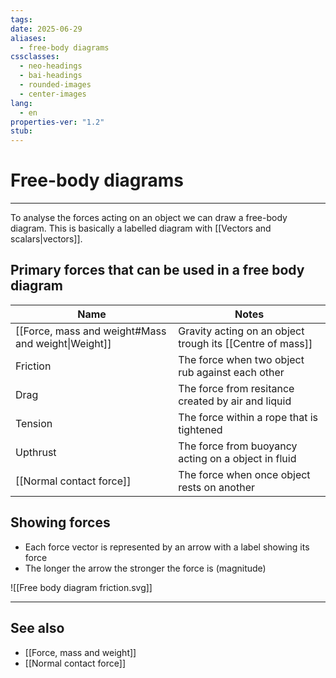 ```yaml
---
tags: 
date: 2025-06-29
aliases:
  - free-body diagrams
cssclasses:
  - neo-headings
  - bai-headings
  - rounded-images
  - center-images
lang:
  - en
properties-ver: "1.2"
stub:
---
```

# Free-body diagrams

***

To analyse the forces acting on an object we can draw a free-body diagram. This is basically a labelled diagram with [[Vectors and scalars|vectors]].

## Primary forces that can be used in a free body diagram

| Name                                               | Notes                                                     |
| -------------------------------------------------- | --------------------------------------------------------- |
| [[Force, mass and weight#Mass and weight\|Weight]] | Gravity acting on an object trough its [[Centre of mass]] |
| Friction                                           | The force when two object rub against each other          |
| Drag                                               | The force from resitance created by air and liquid        |
| Tension                                            | The force within a rope that is tightened                 |
| Upthrust                                           | The force from buoyancy acting on a object in fluid       |
| [[Normal contact force]]                           | The force when once object rests on another               |
## Showing forces
- Each force vector is represented by an arrow with a label showing its force
- The longer the arrow the stronger the force is (magnitude)

![[Free body diagram friction.svg]]

***
## See also
- [[Force, mass and weight]]
- [[Normal contact force]]